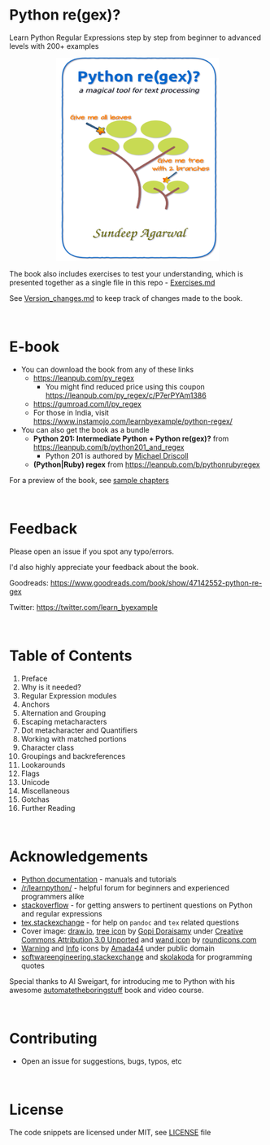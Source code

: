 # Python re(gex)?

Learn Python Regular Expressions step by step from beginner to advanced levels with 200+ examples

<p align="center">
    <img src="./images/Python_regex_v1p3.png" width="320px" height="400px" />
</p>

The book also includes exercises to test your understanding, which is presented together
as a single file in this repo - [Exercises.md](./exercises/Exercises.md)

See [Version_changes.md](./Version_changes.md) to keep track of changes made to the book.

<br>

# E-book

* You can download the book from any of these links
    * https://leanpub.com/py_regex
        * You might find reduced price using this coupon https://leanpub.com/py_regex/c/P7erPYAm1386
    * https://gumroad.com/l/py_regex
    * For those in India, visit https://www.instamojo.com/learnbyexample/python-regex/
* You can also get the book as a bundle
    * **Python 201: Intermediate Python + Python re(gex)?** from https://leanpub.com/b/python201_and_regex
        * Python 201 is authored by [Michael Driscoll](https://www.blog.pythonlibrary.org/)
    * **(Python|Ruby) regex** from https://leanpub.com/b/pythonrubyregex

For a preview of the book, see [sample chapters](./sample_chapters/Python_Regex_sample.pdf)

<br>

# Feedback

Please open an issue if you spot any typo/errors.

I'd also highly appreciate your feedback about the book.

Goodreads: https://www.goodreads.com/book/show/47142552-python-re-gex

Twitter: https://twitter.com/learn_byexample

<br>

# Table of Contents

1. Preface
2. Why is it needed?
3. Regular Expression modules
4. Anchors
5. Alternation and Grouping
6. Escaping metacharacters
7. Dot metacharacter and Quantifiers
8. Working with matched portions
9. Character class
10. Groupings and backreferences
11. Lookarounds
12. Flags
13. Unicode
14. Miscellaneous
15. Gotchas
16. Further Reading

<br>

# Acknowledgements

* [Python documentation](https://docs.python.org/3/) - manuals and tutorials
* [/r/learnpython/](https://www.reddit.com/r/learnpython/) - helpful forum for beginners and experienced programmers alike
* [stackoverflow](https://stackoverflow.com/) - for getting answers to pertinent questions on Python and regular expressions
* [tex.stackexchange](https://tex.stackexchange.com/) - for help on `pandoc` and `tex` related questions
* Cover image: [draw.io](https://about.draw.io/), [tree icon](https://www.iconfinder.com/icons/3199231/ellipse_green_nature_tree_icon) by [Gopi Doraisamy](https://www.iconfinder.com/gopidoraisamy) under [Creative Commons Attribution 3.0 Unported](https://creativecommons.org/licenses/by/3.0/) and [wand icon](https://www.iconfinder.com/icons/1679640/design_magic_magician_tool_wand_icon) by [roundicons.com](https://www.iconfinder.com/roundicons)
* [Warning](https://commons.wikimedia.org/wiki/File:Warning_icon.svg) and [Info](https://commons.wikimedia.org/wiki/File:Info_icon_002.svg) icons by [Amada44](https://commons.wikimedia.org/wiki/User:Amada44) under public domain
* [softwareengineering.stackexchange](https://softwareengineering.stackexchange.com/questions/39/whats-your-favourite-quote-about-programming) and [skolakoda](https://skolakoda.org/programming-quotes) for programming quotes

Special thanks to Al Sweigart, for introducing me to Python with his awesome
[automatetheboringstuff](https://automatetheboringstuff.com/) book and video course.


<br>

# Contributing

* Open an issue for suggestions, bugs, typos, etc

<br>

# License

The code snippets are licensed under MIT, see [LICENSE](./LICENSE) file

